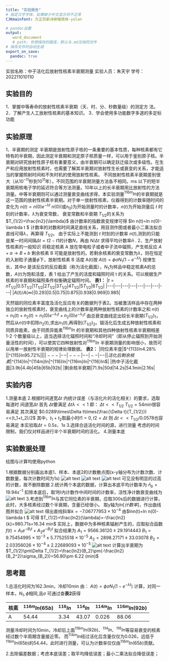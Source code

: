 ```yaml
---
title: "实验报告"
# 指定汉字字体，如果缺少中文显示将不正常
CJKmainfont: 方正苏新诗柳楷简体-yolan

# pandoc设置
output:
   word_document
   # path: 你想保存的路径，默认与.md文档同文件
# 保存文件时自动生成
export_on_save:
  pandoc: true
---
```

实验名称：中子活化后放射性核素半衰期测量
实验人员：朱天宇
学号：202211010110
## 实验目的
1．掌握中等寿命的放射性核素半衰期（天、时、分、秒数量级）的测定方
法。
2．了解产生人工放射性核素的基本知识。
3．学会使用多功能数字多道的多定标功能
## 实验原理
1、半衰期的测定
半衰期是放射性原子核的一条重要的基本性质，每种核素都有它特有的半衰期，因此测定半衰期和测定原子核质量一样，可以用于鉴别原子核。半衰期对研究放射性原子核有重要意义，由半衰期可以确定跃迁级次或多级性。在生产和应用放射性核素时，也需要了解其半衰期对放射性生长或衰变的关系，才能适当的掌握照射时间和不失时机的使用放射性核素。
不同放射性核素半衰期差别很大（从$10^{-11}$秒到$10^{11}$年），不同范围的半衰期测量方法各不相同。ms 以下的短半衰期用核电子学的延迟符合等方法测量。10年以上的长半衰期用比放射性的方法测量。中等半衰期则可以通过测量衰变曲线求得，本实验测量$^{116m}In$的半衰期就是这一范围的放射性核素半衰期。对于单一放射性核素，仪器得到的计数率随时间的变化为
$n(t)=n(0)e^{-\lambda t}$ 
$n(0)$(或$n_0$)为开始测量时的计数率，$n(t)$为开始测量后 $t$ 时刻的计数率，$λ$为衰变常数，
衰变常数和半衰期 $T_{1/2}$的关系为
$T_{1/2}=\frac{ln2}{\lambda}$
由计数率的指数衰变规律可得
$ln n(t)=ln n(0)-\lambda t $
计数率的对数和时间满足直线关系，用目测作图或者最小二乘法拟合直线可得$λ$，再算得 $T_{1/2}$。
由于实际上不能测到 $t$ 时刻的计数率 $n(t)$,测到的只能是某一时间间隔$Δt=t2-t1$的计数$N$，再由 $N/Δt$ 求得平均计数率$\bar n$ .
2、生产放射性核素的一般知识
将稳定核素 A 放在带电粒子或者中子流中辐照，产生核反应
$A+a\to B+b$
剩余核素 B 可能是放射性的。若剩余核素的衰变常数为$λ$，则在恒定的入射粒子通量$\phi$下，放射性核素 B 活度 A(t)按
$A(t)=\phi\sigma N_1(1-e^{-\lambda t})$
规律生长，其中$\sigma$ 是该反应的反应截面（称为活化截面），$N_1$为样品中稳定核素A的总数，$A(t)$为饱和活度，表 1 给出了产生的活度和辐照时间 t 的关系。可以根据生产核素的半衰期和辐照条件权衡确定辐照吋间。
**表1：**
|$t=nT_{1/2}$|$0.5T_{1/2}$|$1T_{1/2}$|$2T_{1/2}$|$3T_{1/2}$|$4T_{1/2}$|$5T_{1/2}$|$6T_{1/2}$|
|---|---|---|---|---|---|---|---|
|$A(t)/A(\infty)$|0.293|0.5|0.75|0.875|0.938|0.969|0.985|

天然铟的同位素丰富度及活化反应有关的数据列于表2。当被激活样品中存在两种独立的放射性核素时，衰变曲线上的计数率是两种放射性核素的计数率之和
$n(t)=n_1(t)+n_2(t)=n_1(0)e^{-\lambda_1t}+n_2(0)e^{-\lambda_2t}$
由总衰变曲线定出较长半衰期$(T_{1/2})_1$，然后从$n(t)$中扣除$n_2(t)$,求出$n_1(t)$,再得到$(T_{1/2})_2$。铟活化后生成五种放射性核素和同质异能素，由于同质异能素$^{116m}In$ 的半衰期和其他四种放射性核素半衰期相差 1-2 个数量级以上，适当选择活化辐照时间和“冷却时间”（即从停止辐照到开始测量活性的时间），可以使其它四种放射性对$^{116m}In$ 半衰期测量的影响很小，故而可以用单一放射性半衰期的规律处理数据。
**表2：**
|同位素丰度|$^{113}In4.28\% $||$^{115}In95.72\%$|||
|---|--|---|--|--|--|
|活化后剩余核素|$^{114}In$|$^{114m}In$|$^{116}In$|$^{116m}In$|$^{116}In$|
|热中子活化截面|3.9b|4.4b|45b|65b|92b|
|剩余核半衰期|71.9s|50d|14.2s|54.1min|2.16s|

## 实验内容
1.测量本底
2.根据时间道宽$Δt$ 内统计误差（与活化片的活化相关）的要求，选取每道时
间道宽$Δt$
首先 $\Delta t$要满足
       $\Delta t\lambda<<1$
即： $\Delta t<<T_{1/2}$
$T_{1/2}=54min$很容易满足
其次满足
      $0.0289\times\Delta t\times(\frac{\Delta t}{T_{1/2}})<<(t_1+t_2)/2$
其中，$t_1+t_2$取最小时$t1=0,t2=\Delta t$
则    $\Delta t << T_{1/2}/0.0578$也容易满足
本实验取$\Delta t =0.5s 、1s$
3.选择合适活化时间的源，进行测量
考虑的时间限制，我们仅对样品进行半个半衰期时间的活化。
4.测量本底

## 实验数据处理
绘图与计算均使用python

1.根据数据分别画出本底1、样本、本底2的计数散点图(x-y轴分布为计数次数、计数数量，每次计数时间为1s)
![alt text](image.png)
![alt text](image-1.png)
![alt text](image-2.png)
可见没有明显的过高的计数，故不删除数据
2.统计两个本底的数据，计算出本底平均计数率为
    $\bar n_b=19.94 s^{-1}$
扣除本底后，取1秒内计数作中间时间的计数率，活性净计数衰变曲线为
![alt text](image-3.png)
3.考虑到$^{116m}In$与其它同位素的半衰期，应取300s后的数据进行计算，此时，大多核素经过数个半衰期，含量已经很小。
取y轴为$ln[计数率]$，作出曲线图并拟合
![alt text](image-4.png)
得出直线斜率$k=-7.06777953\times10^{-4}$
由$lnn(t)=ln n(0)-\lambda t $ 可得
  $T_{1/2}=\frac{ln2}{\lambda}=-\frac{ln2}{k}=980.71s=16.34 min$
实际上，数据中为多种核素辐射产生的，应取拟合函数
$f(t)=A_1e^{-B_1t}+A_2e^{-B_2t}$
拟合结果为
$A_1=9566.36120\pm 29.1914443$
$B_1=9.75454995\times 10^{-3}\pm 5.77525518\times 10^{-5}$
$A_2=2898.27171\pm 33.03078$
$B_2=2.03356026\times 10^{-4}\pm 2.22689093\times 10^{-5}$
![alt text](image-5.png)
计算出半衰期为
$T_{1/2}\pm\Delta T_{1/2}=\frac{ln2}{B_2}\pm(-\frac{ln2}{B_2^2}\sigma_{B_2})=56.80\pm 6.22 (min)$

## 思考题
1.总活化时间为162.3min，冷却10min
由： $A(t)=\phi\sigma N_1(1-e^{-\lambda t})$ 计算，对同一样本，$N_1,\phi$相同,且$\sigma$ 可通过查**表2**获得

|核素|$^{116m}In(65b)$|$^{116}In$|$^{114}In$|$^{114m}In$|$^{116m}In(92b)$|
|---|---|---|---|---|---|
|A|54.44|3.34|43.07|0.026|88.06|

测量冷却时间为10min，冷却后上面$^{116m}In(92b)$、$^{114}In$、$^{116}In$等容易衰变的核素经过数个半周期含量接近零。
而$^{114m}In$经过活化后含量仅仅为0.026，远低于$^{116m}In(65b)$的54.44，此时进行测量，可认为计数率仅仅由$^{116m}In(65b)$贡献。

2.去除偏差数据；考虑本底误差；取平均降低误差；最小二乘法拟合降低误差；